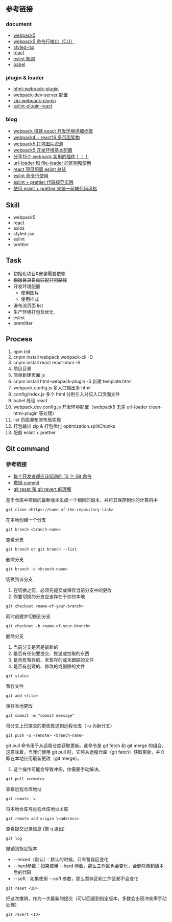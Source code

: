 ## 参考链接
  ### document
  - [webpack5](https://webpack.docschina.org/guides/)
  - [webpack5 命令行接口（CLI）](https://webpack.docschina.org/api/cli/#environment-options)
  - [styled-jsx](https://github.com/vercel/styled-jsx)
  - [react](https://zh-hans.reactjs.org/docs/getting-started.html)
  - [eslint 规则](http://eslint.cn/docs/rules/)
  - [babel](https://babel.docschina.org/docs/en/)
  ### plugin & loader
  - [html-webpack-plugin](https://github.com/jantimon/html-webpack-plugin#configuration)
  - [webpack-dev-server 配置](https://webpack.js.org/configuration/dev-server/#devserveropen)
  - [zip-webpack-plugin](https://github.com/erikdesjardins/zip-webpack-plugin)
  - [eslint-plugin-react](https://github.com/yannickcr/eslint-plugin-react)
  ### blog
  - [webpack 搭建 eeact 开发环境详细步骤](https://www.cnblogs.com/xps-03/p/12421600.html)
  - [webpack4 + react16 多页面架构](https://www.cnblogs.com/leinov/p/9932443.html)
  - [webpack5 打包图片资源](https://www.jianshu.com/p/36e972b19b28)
  - [webpack5 开发环境基本配置](https://blog.csdn.net/zhangyang10d/article/details/115001520)
  - [分享15个 webpack 实用的插件！！！](https://juejin.cn/post/6944940506862485511)
  - [url-loader 和 file-loader 的区别和使用](https://blog.csdn.net/wu_xianqiang/article/details/104558773)
  - [react 项目配置 eslint 总结](https://zhuanlan.zhihu.com/p/84329603)
  - [eslint 命令行使用](https://www.jianshu.com/p/4133063d1785)
  - [eslint + prettier 代码规范实践](https://www.jianshu.com/p/dd07cca0a48e)
  - [使用 eslint + prettier 来统一前端代码风格](https://segmentfault.com/a/1190000015315545)

## Skill
  - webpack5
  - react
  - axios
  - styled-jsx
  - eslint
  - prettier

## Task
  - 初始化项目&安装需要依赖
  - ~~根据目录自动匹配打包路径~~
  - 开发环境配置
    - 使用图片
    - 使用样式
  - 瀑布流页面 list
  - 生产环境打包及优化
  - eslint
  - premitter

## Process
  1. npm init
  2. cnpm install webpack webpack-cli -D
  3. cnpm install react react-dom -S
  4. 项目目录
  5. 简单新建页面 js
  6. cnpm install html-webpack-plugin -S 新建 template.html
  7. webpack.config.js 多入口输出多 html
  8. config/index.js 多个 html 分别引入对应入口页面文件
  9. babel 处理 react
  10. webpack.dev.config.js 开发环境配置（webpack5 无需 url-loader clean-html-plugin 等处理）
  11. list 页面瀑布流布局实现
  12. 打包输出 zip & 打包优化 optimization.splitChunks
  13. 配置 eslint + prettier


## Git command
### 参考链接
  - [每个开发者都应该知道的 10 个 Git 命令](https://chinese.freecodecamp.org/news/10-important-git-commands-that-every-developer-should-know/)
  - [撤销 commit](https://www.cnblogs.com/lfxiao/p/9378763.html)
  - [git reset 和 git revert 的理解](https://vue3js.cn/interview/git/git%20reset_%20git%20revert.html#%E4%B8%80%E3%80%81%E6%98%AF%E4%BB%80%E4%B9%88)

  基于仓库中项目的最新版本生成一个相同的副本，并将其保存到你的计算机中 
  ``` 
  git clone <https://name-of-the-repository-link>
  ```
  在本地创建一个分支  
  ```
  git branch <branch-name>
  ```
  查看分支  
  ```
  git branch or git branch --list
  ```
  删除分支  
  ```
  git branch -d <branch-name>
  ```
  切换到该分支
   1. 在切换之前，必须先提交或保存当前分支中的更改
   2. 你要切换的分支应该存在于你的本地  
  ```
  git checkout <name-of-your-branch>
  ```
  同时创建并切换到分支  
  ```
  git checkout -b <name-of-your-branch>
  ```
  删除分支  
  1. 当前分支是否是最新的
  2. 是否有任何要提交、推送或拉取的东西
  3. 是否有暂存的、未暂存的或未跟踪的文件
  4. 是否有创建的、修改的或删除的文件
  ```
  git status
  ```
  暂存文件  
  ```
  git add <file>
  ```
  保存本地更改
  ```
  git commit -m "commit message"
  ```
  将分支上已提交的更改推送到远程仓库（-u 为新分支）
  ``` 
  git push -u <remote> <branch-name>
  ```
  git pull 命令用于从远程仓库获取更新。此命令是 git fetch 和 git merge 的组合。这意味着，当我们使用 git pull 时，它将从远程仓库（git fetch）获取更新，并立即在本地应用最新更改（git merge）。
  1. 这个操作可能会导致冲突，你需要手动解决。
  ```
  git pull <remote>
  ```
  查看远程仓库地址
  ```
  git remote -v
  ```
  将本地仓库与远程仓库地址关联
  ```
  git remote add origin \<address>
  ```
  查看提交记录信息 (按 q 退出)
  ```
  git log
  ```
  撤销到指定版本
  - --mixed（默认）：默认的时候，只有暂存区变化
  - --hard参数：如果使用 --hard 参数，那么工作区也会变化，会删除撤销版本后的代码
  - --soft：如果使用 --soft 参数，那么暂存区和工作区都不会变化
  ```
  git reset <ID>
  ```
  把这次撤销，作为一次最新的提交（可以回退到指定版本，多数会出现冲突需手动处理）
  ```
  git revert <ID>
  ```